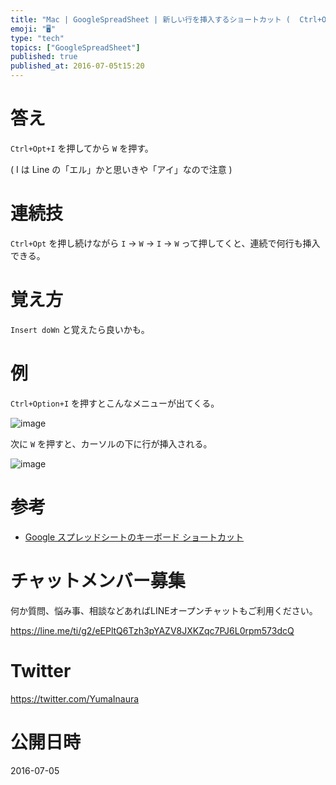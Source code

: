 ```yaml
---
title: "Mac | GoogleSpreadSheet | 新しい行を挿入するショートカット (  Ctrl+Opt+I → W )"
emoji: "🖥"
type: "tech"
topics: ["GoogleSpreadSheet"]
published: true
published_at: 2016-07-05t15:20
---
```


# 答え

`Ctrl+Opt+I` を押してから `W` を押す。

( I は Line の「エル」かと思いきや「アイ」なので注意 )

# 連続技

`Ctrl+Opt` を押し続けながら `I` → `W` → `I` → `W`  って押してくと、連続で何行も挿入できる。

# 覚え方

`Insert doWn` と覚えたら良いかも。

# 例

`Ctrl+Option+I` を押すとこんなメニューが出てくる。

![image](https://qiita-image-store.s3.amazonaws.com/0/89618/4c51aabf-fde1-a3fc-3b4c-883cd568befd.png)

次に `W` を押すと、カーソルの下に行が挿入される。

![image](https://qiita-image-store.s3.amazonaws.com/0/89618/a251e43c-c8d1-a12d-5cd4-2ab14214f29f.png)


# 参考

- [Google スプレッドシートのキーボード ショートカット](https://support.google.com/docs/answer/181110?hl=ja)








<!-- Update From Qiita API -->

# チャットメンバー募集


何か質問、悩み事、相談などあればLINEオープンチャットもご利用ください。

https://line.me/ti/g2/eEPltQ6Tzh3pYAZV8JXKZqc7PJ6L0rpm573dcQ





# Twitter


https://twitter.com/YumaInaura


<!-- Update From Qiita API -->



# 公開日時

2016-07-05
